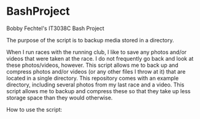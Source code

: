 # BashProject
Bobby Fechtel's IT3038C Bash Project

The purpose of the script is to backup media stored in a directory.

When I run races with the running club, I like to save any photos and/or videos that were taken at the race.
I do not frequently go back and look at these photos/videos, however.
This script allows me to back up and compress photos and/or videos (or any other files I throw at it) that are located in a single directory.
This repository comes with an example directory, including several photos from my last race and a video.
This script allows me to backup and compress these so that they take up less storage space than they would otherwise.

How to use the script:


